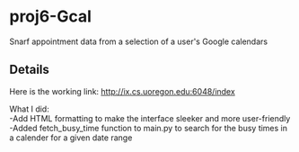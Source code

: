 # proj6-Gcal
Snarf appointment data from a selection of a user's Google calendars 

## Details
Here is the working link: http://ix.cs.uoregon.edu:6048/index

What I did:<br>
-Add HTML formatting to make the interface sleeker and more user-friendly <br>
-Added fetch_busy_time function to main.py to search for the busy times in a calender for a given date range




